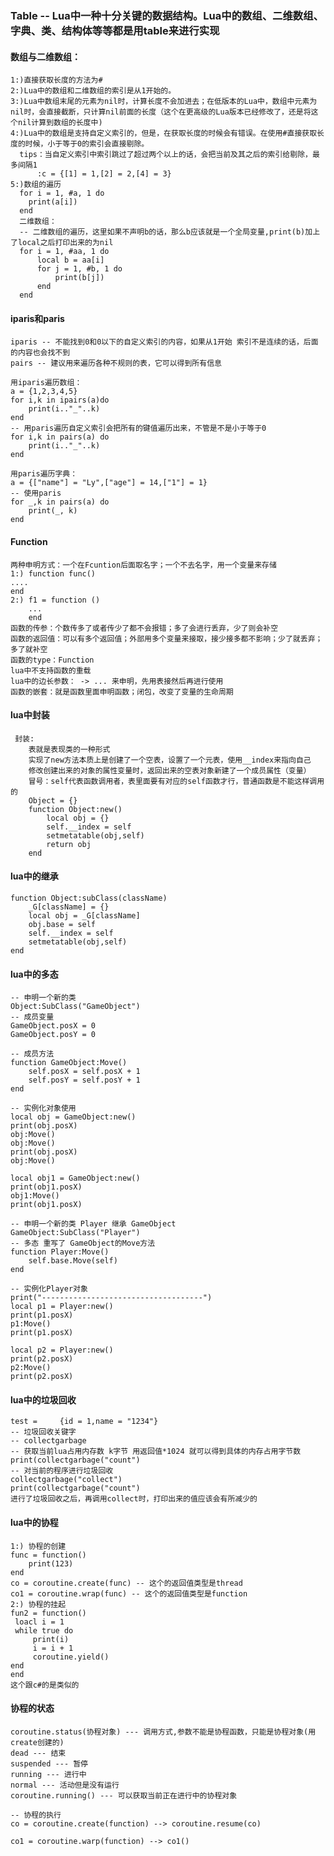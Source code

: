 ### Table -- Lua中一种十分关键的数据结构。Lua中的数组、二维数组、字典、类、结构体等等都是用table来进行实现  
#### 数组与二维数组：  
    1:)直接获取长度的方法为#  
    2:)Lua中的数组和二维数组的索引是从1开始的。  
    3:)Lua中数组末尾的元素为nil时，计算长度不会加进去；在低版本的Lua中，数组中元素为nil时，会直接截断，只计算nil前面的长度（这个在更高级的Lua版本已经修改了，还是将这个nil计算到数组的长度中)  
    4:)Lua中的数组是支持自定义索引的，但是，在获取长度的时候会有错误。在使用#直接获取长度的时候，小于等于0的索引会直接剔除。  
      tips：当自定义索引中索引跳过了超过两个以上的话，会把当前及其之后的索引给剔除，最多间隔1  
          :c = {[1] = 1,[2] = 2,[4] = 3}  
    5:)数组的遍历  
      for i = 1, #a, 1 do  
        print(a[i])  
      end  
      二维数组：  
      -- 二维数组的遍历，这里如果不声明b的话，那么b应该就是一个全局变量,print(b)加上了local之后打印出来的为nil  
      for i = 1, #aa, 1 do
          local b = aa[i]
          for j = 1, #b, 1 do
              print(b[j])
          end
      end  
#### iparis和paris  
    iparis -- 不能找到0和0以下的自定义索引的内容，如果从1开始 索引不是连续的话，后面的内容也会找不到  
    pairs -- 建议用来遍历各种不规则的表，它可以得到所有信息  
      
    用iparis遍历数组：  
    a = {1,2,3,4,5}  
    for i,k in ipairs(a)do  
        print(i.."_"..k)  
    end  
    -- 用paris遍历自定义索引会把所有的键值遍历出来，不管是不是小于等于0  
    for i,k in pairs(a) do  
        print(i.."_"..k)  
    end  

    用paris遍历字典：  
    a = {["name"] = "Ly",["age"] = 14,["1"] = 1}  
    -- 使用paris  
    for _,k in pairs(a) do  
        print(_, k)  
    end  
#### Function  
    两种申明方式：一个在Fcuntion后面取名字；一个不去名字，用一个变量来存储  
    1:) function func()  
    ....  
    end  
    2:) f1 = function ()  
        ...  
        end  
    函数的传参：个数传多了或者传少了都不会报错；多了会进行丢弃，少了则会补空  
    函数的返回值：可以有多个返回值；外部用多个变量来接取，接少接多都不影响；少了就丢弃；多了就补空  
    函数的type：Function  
    lua中不支持函数的重载  
    lua中的边长参数： -> ... 来申明，先用表接然后再进行使用  
    函数的嵌套：就是函数里面申明函数；闭包，改变了变量的生命周期  
#### lua中封装  
     封装:
        表就是表现类的一种形式  
        实现了new方法本质上是创建了一个空表，设置了一个元表，使用__index来指向自己  
        修改创建出来的对象的属性变量时，返回出来的空表对象新建了一个成员属性（变量）  
        冒号：self代表函数调用者，表里面要有对应的self函数才行，普通函数是不能这样调用的  
        Object = {}  
        function Object:new()  
            local obj = {}  
            self.__index = self  
            setmetatable(obj,self)  
            return obj  
        end  
#### lua中的继承  
    function Object:subClass(className)  
        _G[className] = {}  
        local obj = _G[className]  
        obj.base = self  
        self.__index = self  
        setmetatable(obj,self)  
    end  
#### lua中的多态  
    -- 申明一个新的类  
    Object:SubClass("GameObject")  
    -- 成员变量  
    GameObject.posX = 0  
    GameObject.posY = 0  
      
    -- 成员方法  
    function GameObject:Move()  
        self.posX = self.posX + 1  
        self.posY = self.posY + 1  
    end  
      
    -- 实例化对象使用  
    local obj = GameObject:new()  
    print(obj.posX)  
    obj:Move()  
    obj:Move()  
    print(obj.posX)  
    obj:Move()  
      
    local obj1 = GameObject:new()  
    print(obj1.posX)  
    obj1:Move()  
    print(obj1.posX)  
      
    -- 申明一个新的类 Player 继承 GameObject  
    GameObject:SubClass("Player")  
    -- 多态 重写了 GameObject的Move方法  
    function Player:Move()  
        self.base.Move(self)  
    end  
      
    -- 实例化Player对象  
    print("------------------------------------")  
    local p1 = Player:new()  
    print(p1.posX)  
    p1:Move()  
    print(p1.posX)  
      
    local p2 = Player:new()  
    print(p2.posX)  
    p2:Move()  
    print(p2.posX)  
#### lua中的垃圾回收  
    test =     {id = 1,name = "1234"}  
    -- 垃圾回收关键字  
    -- collectgarbage  
    -- 获取当前lua占用内存数 k字节 用返回值*1024 就可以得到具体的内存占用字节数  
    print(collectgarbage("count")  
    -- 对当前的程序进行垃圾回收  
    collectgarbage("collect")  
    print(collectgarbage("count")  
    进行了垃圾回收之后，再调用collect时，打印出来的值应该会有所减少的  
#### lua中的协程  
    1:) 协程的创建  
    func = function()  
        print(123)  
    end  
    co = coroutine.create(func) -- 这个的返回值类型是thread  
    co1 = coroutine.wrap(func) -- 这个的返回值类型是function  
    2:) 协程的挂起  
    fun2 = function()  
     loacl i = 1  
     while true do  
         print(i)  
         i = i + 1  
         coroutine.yield()  
    end  
    end  
    这个跟c#的是类似的  
#### 协程的状态  
    coroutine.status(协程对象) --- 调用方式,参数不能是协程函数，只能是协程对象(用create创建的)  
    dead --- 结束  
    suspended --- 暂停  
    running --- 进行中  
    normal --- 活动但是没有运行  
    coroutine.running() --- 可以获取当前正在进行中的协程对象  
  
    -- 协程的执行  
    co = coroutine.create(function) --> coroutine.resume(co)  
  
    co1 = coroutine.warp(function) --> co1()  
    
    
      
      
